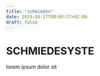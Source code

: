 ```yaml
---
title: "schmieden"
date: 2023-04-17T00:05:37+02:00
draft: false
---
```

# SCHMIEDESYSTE
lorem ipsum dolor sit

